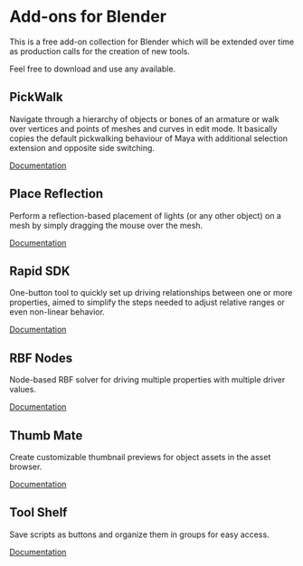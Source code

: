 # Add-ons for Blender

This is a free add-on collection for Blender which will be extended over time as production calls for the creation of new tools.

Feel free to download and use any available.

## PickWalk
Navigate through a hierarchy of objects or bones of an armature or walk over vertices and points of meshes and curves in edit mode.
It basically copies the default pickwalking behaviour of Maya with additional selection extension and opposite side switching.

[Documentation](https://github.com/IngoClemens/blender/wiki/PickWalk)

## Place Reflection
Perform a reflection-based placement of lights (or any other object) on a mesh by simply dragging the mouse over the mesh.

[Documentation](https://github.com/IngoClemens/blender/wiki/Place-Reflection)

## Rapid SDK
One-button tool to quickly set up driving relationships between one or more properties, aimed to simplify the steps needed to adjust relative ranges or even non-linear behavior.

[Documentation](https://github.com/IngoClemens/blender/wiki/Rapid-SDK)

## RBF Nodes
Node-based RBF solver for driving multiple properties with multiple driver values.

[Documentation](https://github.com/IngoClemens/blender/wiki/RBF-Nodes)

## Thumb Mate
Create customizable thumbnail previews for object assets in the asset browser.

[Documentation](https://github.com/IngoClemens/blender/wiki/Thumb-Mate)

## Tool Shelf
Save scripts as buttons and organize them in groups for easy access.

[Documentation](https://github.com/IngoClemens/blender/wiki/Tool-Shelf)
